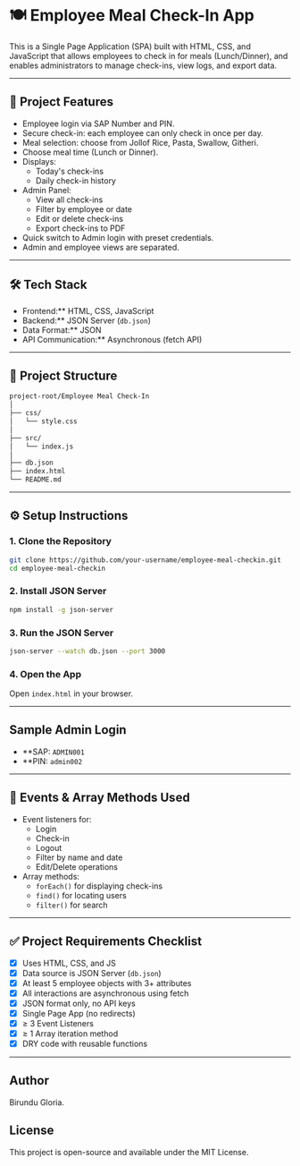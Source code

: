 # 🍽️ Employee Meal Check-In App

This is a Single Page Application (SPA) built with HTML, CSS, and JavaScript that allows employees to check in for meals (Lunch/Dinner), and enables administrators to manage check-ins, view logs, and export data.

---

## 📌 Project Features

- Employee login via SAP Number and PIN.
- Secure check-in: each employee can only check in once per day.
- Meal selection: choose from Jollof Rice, Pasta, Swallow, Githeri.
- Choose meal time (Lunch or Dinner).
- Displays:
  - Today's check-ins
  - Daily check-in history
- Admin Panel:
  - View all check-ins
  - Filter by employee or date
  - Edit or delete check-ins
  - Export check-ins to PDF
- Quick switch to Admin login with preset credentials.
- Admin and employee views are separated.

---

## 🛠️ Tech Stack

- Frontend:** HTML, CSS, JavaScript
- Backend:** JSON Server (`db.json`)
- Data Format:** JSON
- API Communication:** Asynchronous (fetch API)

---

## 🧩 Project Structure

```bash
project-root/Employee Meal Check-In
│
├── css/
│   └── style.css
│
├── src/
│   └── index.js
│
├── db.json
├── index.html
└── README.md
```

---

## ⚙️ Setup Instructions

### 1. Clone the Repository

```bash
git clone https://github.com/your-username/employee-meal-checkin.git
cd employee-meal-checkin
```

### 2. Install JSON Server 

```bash
npm install -g json-server
```

### 3. Run the JSON Server

```bash
json-server --watch db.json --port 3000
```

### 4. Open the App

Open `index.html` in your browser.

---

##  Sample Admin Login

- **SAP: `ADMIN001`
- **PIN: `admin002`

---

## 🧪 Events & Array Methods Used

- Event listeners for:
  - Login
  - Check-in
  - Logout
  - Filter by name and date
  - Edit/Delete operations
- Array methods:
  - `forEach()` for displaying check-ins
  - `find()` for locating users
  - `filter()` for search

---

## ✅ Project Requirements Checklist

- [x] Uses HTML, CSS, and JS
- [x] Data source is JSON Server (`db.json`)
- [x] At least 5 employee objects with 3+ attributes
- [x] All interactions are asynchronous using fetch
- [x] JSON format only, no API keys
- [x] Single Page App (no redirects)
- [x] ≥ 3 Event Listeners
- [x] ≥ 1 Array iteration method
- [x] DRY code with reusable functions

---

## Author
Birundu Gloria.

##  License

This project is open-source and available under the MIT License.
